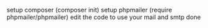setup composer (composer init)
setup phpmailer (require phpmailer/phpmailer)
edit the code to use your mail and smtp 
done